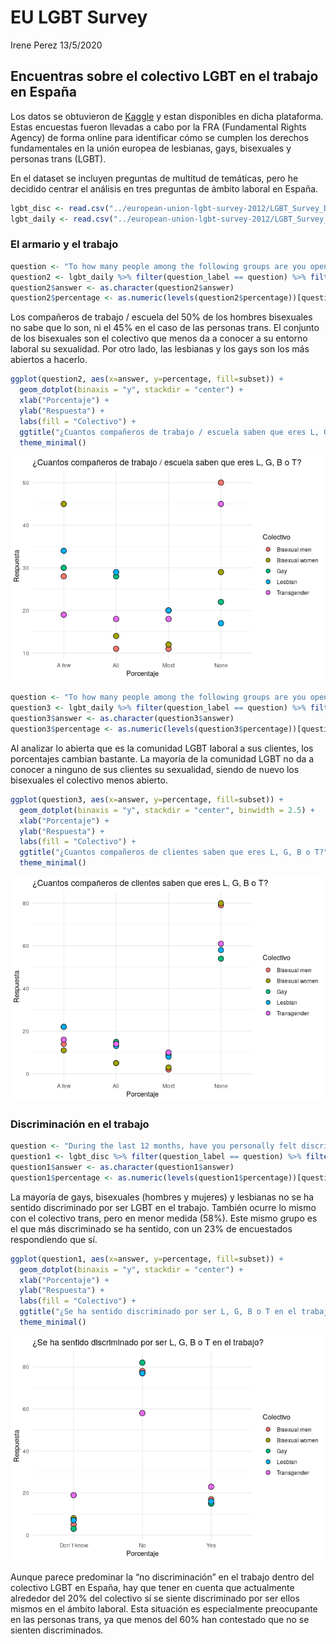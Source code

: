 EU LGBT Survey
================
Irene Perez
13/5/2020

## Encuentras sobre el colectivo LGBT en el trabajo en España

Los datos se obtuvieron de
[Kaggle](https://www.kaggle.com/ruslankl/european-union-lgbt-survey-2012)
y estan disponibles en dicha plataforma. Estas encuestas fueron llevadas
a cabo por la FRA (Fundamental Rights Agency) de forma online para
identificar cómo se cumplen los derechos fundamentales en la unión
europea de lesbianas, gays, bisexuales y personas trans (LGBT).

En el dataset se incluyen preguntas de multitud de temáticas, pero he
decidido centrar el análisis en tres preguntas de ámbito laboral en
España.

``` r
lgbt_disc <- read.csv("../european-union-lgbt-survey-2012/LGBT_Survey_Discrimination.csv")
lgbt_daily <- read.csv("../european-union-lgbt-survey-2012/LGBT_Survey_DailyLife.csv")
```

### El armario y el trabajo

``` r
question <- "To how many people among the following groups are you open about yourself being L, G, B or T? Work colleagues / schoolmates?"
question2 <- lgbt_daily %>% filter(question_label == question) %>% filter(CountryCode == "Spain") 
question2$answer <- as.character(question2$answer)
question2$percentage <- as.numeric(levels(question2$percentage))[question2$percentage]
```

Los compañeros de trabajo / escuela del 50% de los hombres bisexuales no
sabe que lo son, ni el 45% en el caso de las personas trans. El conjunto
de los bisexuales son el colectivo que menos da a conocer a su entorno
laboral su sexualidad. Por otro lado, las lesbianas y los gays son los
más abiertos a hacerlo.

``` r
ggplot(question2, aes(x=answer, y=percentage, fill=subset)) +
  geom_dotplot(binaxis = "y", stackdir = "center") +
  xlab("Porcentaje") +
  ylab("Respuesta") +
  labs(fill = "Colectivo") +
  ggtitle("¿Cuantos compañeros de trabajo / escuela saben que eres L, G, B o T?") +
  theme_minimal()
```

![](eu_lgbt_files/figure-gfm/p2-1.png)<!-- -->

``` r
question <- "To how many people among the following groups are you open about yourself being L, G, B or T? Customers, clients, etc at work?"
question3 <- lgbt_daily %>% filter(question_label == question) %>% filter(CountryCode == "Spain") 
question3$answer <- as.character(question3$answer)
question3$percentage <- as.numeric(levels(question3$percentage))[question3$percentage]
```

Al analizar lo abierta que es la comunidad LGBT laboral a sus clientes,
los porcentajes cambian bastante. La mayoría de la comunidad LGBT no da
a conocer a ninguno de sus clientes su sexualidad, siendo de nuevo los
bisexuales el colectivo menos abierto.

``` r
ggplot(question3, aes(x=answer, y=percentage, fill=subset)) +
  geom_dotplot(binaxis = "y", stackdir = "center", binwidth = 2.5) +
  xlab("Porcentaje") +
  ylab("Respuesta") +
  labs(fill = "Colectivo") +
  ggtitle("¿Cuantos compañeros de clientes saben que eres L, G, B o T?") +
  theme_minimal()
```

![](eu_lgbt_files/figure-gfm/p3-1.png)<!-- -->

### Discriminación en el trabajo

``` r
question <- "During the last 12 months, have you personally felt discriminated against because of being L, G, B or T at work?"
question1 <- lgbt_disc %>% filter(question_label == question) %>% filter(CountryCode == "Spain") 
question1$answer <- as.character(question1$answer)
question1$percentage <- as.numeric(levels(question1$percentage))[question1$percentage]
```

La mayoría de gays, bisexuales (hombres y mujeres) y lesbianas no se ha
sentido discriminado por ser LGBT en el trabajo. También ocurre lo mismo
con el colectivo trans, pero en menor medida (58%). Este mismo grupo es
el que más discriminado se ha sentido, con un 23% de encuestados
respondiendo que sí.

``` r
ggplot(question1, aes(x=answer, y=percentage, fill=subset)) +
  geom_dotplot(binaxis = "y", stackdir = "center") +
  xlab("Porcentaje") +
  ylab("Respuesta") +
  labs(fill = "Colectivo") +
  ggtitle("¿Se ha sentido discriminado por ser L, G, B o T en el trabajo?") +
  theme_minimal()
```

![](eu_lgbt_files/figure-gfm/p1-1.png)<!-- -->

Aunque parece predominar la “no discriminación” en el trabajo dentro del
colectivo LGBT en España, hay que tener en cuenta que actualmente
alrededor del 20% del colectivo sí se siente discriminado por ser ellos
mismos en el ámbito laboral. Esta situación es especialmente preocupante
en las personas trans, ya que menos del 60% han contestado que no se
sienten discriminados.
